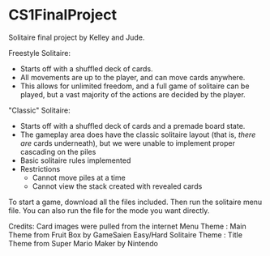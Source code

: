 # CS1FinalProject

Solitaire final project by Kelley and Jude.

Freestyle Solitaire:
- Starts off with a shuffled deck of cards.
- All movements are up to the player, and can move cards anywhere.
- This allows for unlimited freedom, and a full game of solitaire can be played, but a vast majority of the actions are decided by the player.

"Classic" Solitaire:
- Starts off with a shuffled deck of cards and a premade board state.
- The gameplay area does have the classic solitaire layout (that is, *there are* cards underneath), but we were unable to implement proper cascading on the piles
- Basic solitaire rules implemented
- Restrictions
	- Cannot move piles at a time
	- Cannot view the stack created with revealed cards


To start a game, download all the files included. Then run the solitaire menu file. You can also run the file for the mode you want directly.

Credits:
Card images were pulled from the internet
Menu Theme : Main Theme from Fruit Box by GameSaien
Easy/Hard Solitaire Theme : Title Theme from Super Mario Maker by Nintendo
